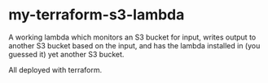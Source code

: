 # my-terraform-s3-lambda

A working lambda which monitors an S3 bucket for input, writes output to another S3 bucket based on the input, and has the lambda installed in (you guessed it) yet another S3 bucket.

All deployed with terraform.
